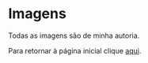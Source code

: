 # Imagens

Todas as imagens são de minha autoria.

Para retornar à página inicial clique <a href="https://github.com/AX414/tcc-bcc/">aqui</a>.